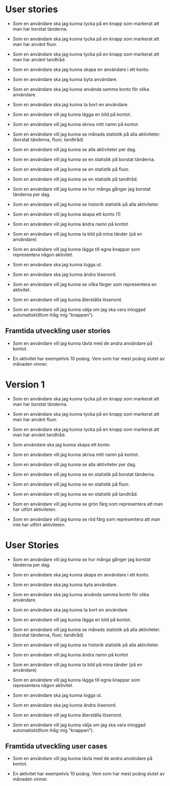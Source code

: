 # User stories

-   Som en användare ska jag kunna tycka på en knapp som markerat att man har borstat tänderna.
    
-   Som en användare ska jag kunna tycka på en knapp som markerat att man har använt fluor.
    
-   Som en användare ska jag kunna tycka på en knapp som markerat att man har använt tandtråd.
    
-   Som en användare ska jag kunna skapa en användare i ett konto.
    
-   Som en användare ska jag kunna byta användare.
    
-   Som en användare ska jag kunna använda samma konto för olika användare.
    
-   Som en användare ska jag kunna ta bort en användare.
    
-   Som en användare vill jag kunna lägga en bild på kontot.
    
-   Som en användare vill jag kunna skriva mitt namn på kontot.
    
-   Som en användare vill jag kunna se månads statistik på alla aktiviteter. (borstat tänderna, fluor, tandtråd)
    
-   Som en användare vill jag kunna se alla aktiviteter per dag.
    
-   Som en användare vill jag kunna se en statistik på borstat tänderna.
    
-   Som en användare vill jag kunna se en statistik på fluor.
    
-   Som en användare vill jag kunna se en statistik på tandtråd.
    
-   Som en användare vill jag kunna se hur många gånger jag borstat tänderna per dag.
    
-   Som en användare vill jag kunna se historik statistik på alla aktiviteter.
    
-   Som en användare vill jag kunna skapa ett konto (1)
    
-   Som en användare vill jag kunna ändra namn på kontot
    
-   Som en användare vill jag kunna ta bild på mina tänder (på en användare)
    
-   Som en användare vill jag kunna lägga till egna knappar som representera någon aktivitet.
    
-   Som en användare ska jag kunna logga ut.
    
-   Som en användare ska jag kunna ändra lösenord.
    
-   Som en användare vill jag kunna se vilka färger som representera en aktivitet.
    
-   Som en användare vill jag kunna återställa lösenord.
    
-   Som en användare vill jag kunna välja om jag ska vara inloggad automatiskt(Kom ihåg mig ”knappen”).

## Framtida utveckling user stories

-   Som en användare vill jag kunna tävla med de andra användare på kontot.
    
-   En aktivitet har exempelvis 10 poäng. Vem som har mest poäng slutet av månaden vinner.

# Version 1

-   Som en användare ska jag kunna tycka på en knapp som markerat att man har borstat tänderna.

-   Som en användare ska jag kunna tycka på en knapp som markerat att man har använt fluor.

-   Som en användare ska jag kunna tycka på en knapp som markerat att man har använt tandtråd.

-   Som användare ska jag kunna skapa ett konto.

-   Som en användare vill jag kunna skriva mitt namn på kontot.

-   Som en användare vill jag kunna se alla aktiviteter per dag. 

-   Som en användare vill jag kunna se en statistik på borstat tänderna.

-   Som en användare vill jag kunna se en statistik på fluor.

-   Som en användare vill jag kunna se en statistik på tandtråd.

-   Som en användare vill jag kunna se grön färg som representera att man har utfört aktiviteten.

-   Som en användare vill jag kunna se röd färg som representera att man inte har utfört aktiviteten.

# User Stories
-   Som en användare vill jag kunna se hur många gånger jag borstat tänderna per dag.

-   Som en användare ska jag kunna skapa en användare i ett konto. 

-   Som en användare ska jag kunna byta användare.

-   Som en användare ska jag kunna använda samma konto för olika användare. 

-   Som en användare ska jag kunna ta bort en användare.

-   Som en användare vill jag kunna lägga en bild på kontot.

-   Som en användare vill jag kunna se månads statistik på alla aktiviteter. (borstat tänderna, fluor, tandtråd)

-   Som en användare vill jag kunna se historik statistik på alla aktiviteter.

-   Som en användare vill jag kunna ändra namn på kontot

-   Som en användare vill jag kunna ta bild på mina tänder (på en användare) 

-   Som en användare vill jag kunna lägga till egna knappar som representera någon aktivitet.

-   Som en användare ska jag kunna logga ut.

-   Som en användare ska jag kunna ändra lösenord.

-   Som en användare vill jag kunna återställa lösenord.

-   Som en användare vill jag kunna välja om jag ska vara inloggad automatiskt(Kom ihåg mig ”knappen”). 

## Framtida utveckling user cases
-   Som en användare vill jag kunna tävla med de andra användare på kontot.

-   En aktivitet har exempelvis 10 poäng. Vem som har mest poäng slutet av månaden vinner. 


